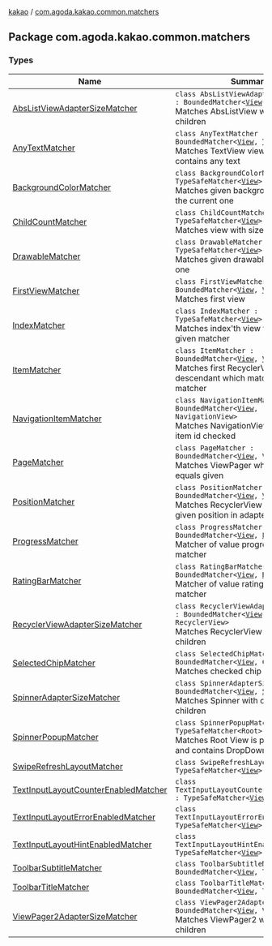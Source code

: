 [kakao](../index.md) / [com.agoda.kakao.common.matchers](./index.md)

## Package com.agoda.kakao.common.matchers

### Types

| Name | Summary |
|---|---|
| [AbsListViewAdapterSizeMatcher](-abs-list-view-adapter-size-matcher/index.md) | `class AbsListViewAdapterSizeMatcher : BoundedMatcher<`[`View`](https://developer.android.com/reference/android/view/View.html)`, `[`AbsListView`](https://developer.android.com/reference/android/widget/AbsListView.html)`>`<br>Matches AbsListView with count of children |
| [AnyTextMatcher](-any-text-matcher/index.md) | `class AnyTextMatcher : BoundedMatcher<`[`View`](https://developer.android.com/reference/android/view/View.html)`, `[`TextView`](https://developer.android.com/reference/android/widget/TextView.html)`>`<br>Matches TextView views which contains any text |
| [BackgroundColorMatcher](-background-color-matcher/index.md) | `class BackgroundColorMatcher : TypeSafeMatcher<`[`View`](https://developer.android.com/reference/android/view/View.html)`>`<br>Matches given background color with the current one |
| [ChildCountMatcher](-child-count-matcher/index.md) | `class ChildCountMatcher : TypeSafeMatcher<`[`View`](https://developer.android.com/reference/android/view/View.html)`>`<br>Matches view with size no of children |
| [DrawableMatcher](-drawable-matcher/index.md) | `class DrawableMatcher : TypeSafeMatcher<`[`View`](https://developer.android.com/reference/android/view/View.html)`>`<br>Matches given drawable with current one |
| [FirstViewMatcher](-first-view-matcher/index.md) | `class FirstViewMatcher : BoundedMatcher<`[`View`](https://developer.android.com/reference/android/view/View.html)`, `[`View`](https://developer.android.com/reference/android/view/View.html)`>`<br>Matches first view |
| [IndexMatcher](-index-matcher/index.md) | `class IndexMatcher : TypeSafeMatcher<`[`View`](https://developer.android.com/reference/android/view/View.html)`>`<br>Matches index'th view that matches given matcher |
| [ItemMatcher](-item-matcher/index.md) | `class ItemMatcher : BoundedMatcher<`[`View`](https://developer.android.com/reference/android/view/View.html)`, `[`View`](https://developer.android.com/reference/android/view/View.html)`>`<br>Matches first RecyclerView descendant which matches specific matcher |
| [NavigationItemMatcher](-navigation-item-matcher/index.md) | `class NavigationItemMatcher : BoundedMatcher<`[`View`](https://developer.android.com/reference/android/view/View.html)`, NavigationView>`<br>Matches NavigationView with given item id checked |
| [PageMatcher](-page-matcher/index.md) | `class PageMatcher : BoundedMatcher<`[`View`](https://developer.android.com/reference/android/view/View.html)`, ViewPager>`<br>Matches ViewPager which page index equals given |
| [PositionMatcher](-position-matcher/index.md) | `class PositionMatcher : BoundedMatcher<`[`View`](https://developer.android.com/reference/android/view/View.html)`, `[`View`](https://developer.android.com/reference/android/view/View.html)`>`<br>Matches RecyclerView descendant at given position in adapter |
| [ProgressMatcher](-progress-matcher/index.md) | `class ProgressMatcher : BoundedMatcher<`[`View`](https://developer.android.com/reference/android/view/View.html)`, `[`ProgressBar`](https://developer.android.com/reference/android/widget/ProgressBar.html)`>`<br>Matcher of value progress of given matcher |
| [RatingBarMatcher](-rating-bar-matcher/index.md) | `class RatingBarMatcher : BoundedMatcher<`[`View`](https://developer.android.com/reference/android/view/View.html)`, `[`RatingBar`](https://developer.android.com/reference/android/widget/RatingBar.html)`>`<br>Matcher of value rating of given matcher |
| [RecyclerViewAdapterSizeMatcher](-recycler-view-adapter-size-matcher/index.md) | `class RecyclerViewAdapterSizeMatcher : BoundedMatcher<`[`View`](https://developer.android.com/reference/android/view/View.html)`, RecyclerView>`<br>Matches RecyclerView with count of children |
| [SelectedChipMatcher](-selected-chip-matcher/index.md) | `class SelectedChipMatcher : BoundedMatcher<`[`View`](https://developer.android.com/reference/android/view/View.html)`, Chip>`<br>Matches checked chip |
| [SpinnerAdapterSizeMatcher](-spinner-adapter-size-matcher/index.md) | `class SpinnerAdapterSizeMatcher : BoundedMatcher<`[`View`](https://developer.android.com/reference/android/view/View.html)`, `[`Spinner`](https://developer.android.com/reference/android/widget/Spinner.html)`>`<br>Matches Spinner with count of children |
| [SpinnerPopupMatcher](-spinner-popup-matcher/index.md) | `class SpinnerPopupMatcher : TypeSafeMatcher<Root>`<br>Matches Root View is popup window and contains DropDownView |
| [SwipeRefreshLayoutMatcher](-swipe-refresh-layout-matcher/index.md) | `class SwipeRefreshLayoutMatcher : TypeSafeMatcher<`[`View`](https://developer.android.com/reference/android/view/View.html)`>` |
| [TextInputLayoutCounterEnabledMatcher](-text-input-layout-counter-enabled-matcher/index.md) | `class TextInputLayoutCounterEnabledMatcher : TypeSafeMatcher<`[`View`](https://developer.android.com/reference/android/view/View.html)`>` |
| [TextInputLayoutErrorEnabledMatcher](-text-input-layout-error-enabled-matcher/index.md) | `class TextInputLayoutErrorEnabledMatcher : TypeSafeMatcher<`[`View`](https://developer.android.com/reference/android/view/View.html)`>` |
| [TextInputLayoutHintEnabledMatcher](-text-input-layout-hint-enabled-matcher/index.md) | `class TextInputLayoutHintEnabledMatcher : TypeSafeMatcher<`[`View`](https://developer.android.com/reference/android/view/View.html)`>` |
| [ToolbarSubtitleMatcher](-toolbar-subtitle-matcher/index.md) | `class ToolbarSubtitleMatcher : BoundedMatcher<`[`View`](https://developer.android.com/reference/android/view/View.html)`, Toolbar>` |
| [ToolbarTitleMatcher](-toolbar-title-matcher/index.md) | `class ToolbarTitleMatcher : BoundedMatcher<`[`View`](https://developer.android.com/reference/android/view/View.html)`, Toolbar>` |
| [ViewPager2AdapterSizeMatcher](-view-pager2-adapter-size-matcher/index.md) | `class ViewPager2AdapterSizeMatcher : BoundedMatcher<`[`View`](https://developer.android.com/reference/android/view/View.html)`, ViewPager2>`<br>Matches ViewPager2 with count of children |

